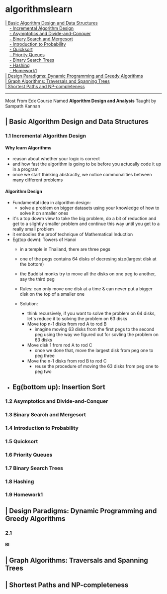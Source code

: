 # algorithmslearn 

[| Basic Algorithm Design and Data Structures](https://github.com/tristaaa/algorithmslearn#-basic-algorithm-design-and-data-structures)<br>
&ensp;&ensp;[- Incremental Algorithm Design](https://github.com/tristaaa/algorithmslearn#11-incremental-algorithm-design)<br>
&ensp;&ensp;[- Asymptotics and Divide-and-Conquer](https://github.com/tristaaa/algorithmslearn#12-asymptotics-and-divide-and-conquer)<br>
&ensp;&ensp;[- Binary Search and Mergesort](https://github.com/tristaaa/algorithmslearn#13-binary-search-and-mergesort)<br>
&ensp;&ensp;[- Introduction to Probability](https://github.com/tristaaa/algorithmslearn#14-introduction-to-probability)<br>
&ensp;&ensp;[- Quicksort](https://github.com/tristaaa/algorithmslearn#15-quicksort)<br>
&ensp;&ensp;[- Priority Queues](https://github.com/tristaaa/algorithmslearn#16-priority-queues)<br>
&ensp;&ensp;[- Binary Search Trees](https://github.com/tristaaa/algorithmslearn#17-binary-search-trees)<br>
&ensp;&ensp;[- Hashing](https://github.com/tristaaa/algorithmslearn#18-hashing)<br>
&ensp;&ensp;[- Homework1](https://github.com/tristaaa/algorithmslearn#19-homework1)<br>
[| Design Paradigms: Dynamic Programming and Greedy Algorithms](https://github.com/tristaaa/algorithmslearn#-design-paradigms-dynamic-programming-and-greedy-algorithms)<br>
[| Graph Algorithms: Traversals and Spanning Trees](https://github.com/tristaaa/algorithmslearn#-graph-algorithms-traversals-and-spanning-trees)<br>
[| Shortest Paths and NP-completeness](https://github.com/tristaaa/algorithmslearn#-shortest-paths-and-np-completeness)<br>



---
Most From Edx Course Named **Algorithm Design and Analysis** Taught by Sampath Kannan

## | Basic Algorithm Design and Data Structures
### 1.1 Incremental Algorithm Design
#### Why learn Algorithms
- reason about whether your logic is correct
- and how fast the algorithm is going to be before you actucally code it up in a program
- once we start thinking abstractly, we notice commonalities between many different problems

#### Algorithm Design
- Fundamental idea in algorithm design:
    - solve a problem on bigger datasets using your knowledge of how to solve it on smaller ones
- it's a top dowm view to take the big problem, do a bit of reduction and get to a slightly smaller problem and continue this way until you get to a really small problem
- it embodies the proof technique of Mathematical Induction
- Eg(top down): Towers of Hanoi
    - in a temple in Thailand, there are three pegs
    - one of the pegs contains 64 disks of decresing size(largest disk at the bottom)
    - the Buddist monks try to move all the disks on one peg to another, say the third peg
    - Rules: can only move one disk at a time & can never put a bigger disk on the top of a smaller one

    - Solution: 
        - think recursively, if you want to solve the problem on 64 disks, let's reduce it to solving the problem on 63 disks
        - Move top n-1 disks from rod A to rod B
            - imagine moving 63 disks from the first pegs to the second peg using the way we figured out for sovling the problem on 63 disks
        - Move disk 1 from rod A to rod C
            - once we done that, move the largest disk from peg one to peg three
        - Move the n-1 disks from rod B to rod C
            - reuse the procedure of moving the 63 disks from peg one to peg two
- Eg(bottom up): Insertion Sort
    - 




### 1.2 Asymptotics and Divide-and-Conquer

### 1.3 Binary Search and Mergesort

### 1.4 Introduction to Probability

### 1.5 Quicksort

### 1.6 Priority Queues

### 1.7 Binary Search Trees

### 1.8 Hashing

### 1.9 Homework1




## | Design Paradigms: Dynamic Programming and Greedy Algorithms
### 2.1 
#### BI


 
## | Graph Algorithms: Traversals and Spanning Trees




## | Shortest Paths and NP-completeness
